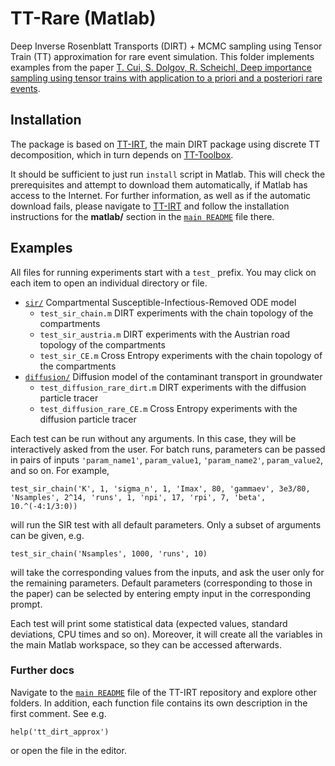 # TT-Rare (Matlab)
Deep Inverse Rosenblatt Transports (DIRT) + MCMC sampling using Tensor Train (TT) approximation for rare event simulation. This folder implements examples from the paper [T. Cui, S. Dolgov, R. Scheichl, Deep importance sampling using tensor trains with application to a priori and a posteriori rare events](https://arxiv.org/abs/2209.01941).

## Installation

The package is based on [TT-IRT](https://github.com/dolgov/TT-IRT), the main DIRT package using discrete TT decomposition, which in turn depends on [TT-Toolbox](https://github.com/oseledets/TT-Toolbox).

It should be sufficient to just run `install` script in Matlab. This will check the prerequisites and attempt to download them automatically, if Matlab has access to the Internet. For further information, as well as if the automatic download fails, please navigate to [TT-IRT](https://github.com/dolgov/TT-IRT) and follow the installation instructions for the **matlab/** section in the [`main README`](https://github.com/dolgov/TT-IRT/tree/master/README.md) file there.

## Examples

All files for running experiments start with a `test_` prefix. You may click on each item to open an individual directory or file.

 * [`sir/`](https://github.com/dolgov/TT-IRT/tree/master/matlab/examples/rare_events/sir)   Compartmental Susceptible-Infectious-Removed ODE model
   - `test_sir_chain.m`        DIRT experiments with the chain topology of the compartments
   - `test_sir_austria.m`      DIRT experiments with the Austrian road topology of the compartments
   - `test_sir_CE.m`           Cross Entropy experiments with the chain topology of the compartments
 * [`diffusion/`](https://github.com/dolgov/TT-IRT/tree/master/matlab/examples/rare_events/diffusion)  Diffusion model of the contaminant transport in groundwater
   - `test_diffusion_rare_dirt.m`  DIRT experiments with the diffusion particle tracer
   - `test_diffusion_rare_CE.m`  Cross Entropy experiments with the diffusion particle tracer

Each test can be run without any arguments. In this case, they will be interactively asked from the user. For batch runs, parameters can be passed in pairs of inputs ``'param_name1'``, ``param_value1``, ``'param_name2'``, ``param_value2``, and so on. For example,
```
test_sir_chain('K', 1, 'sigma_n', 1, 'Imax', 80, 'gammaev', 3e3/80, 'Nsamples', 2^14, 'runs', 1, 'npi', 17, 'rpi', 7, 'beta', 10.^(-4:1/3:0))
```
will run the SIR test with all default parameters. Only a subset of arguments can be given, e.g.
```
test_sir_chain('Nsamples', 1000, 'runs', 10)
```
will take the corresponding values from the inputs, and ask the user only for the remaining parameters.
Default parameters (corresponding to those in the paper) can be selected by entering empty input in the corresponding prompt.

Each test will print some statistical data (expected values, standard deviations, CPU times and so on).
Moreover, it will create all the variables in the main Matlab workspace, so they can be accessed afterwards.

### Further docs

Navigate to the [`main README`](https://github.com/dolgov/TT-IRT/tree/master/README.md) file of the TT-IRT repository and explore other folders.
In addition, each function file contains its own description in the first comment. See e.g.
```
help('tt_dirt_approx')
```
or open the file in the editor.


